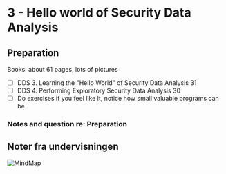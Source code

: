 # 3 - Hello world of Security Data Analysis

## Preparation

Books: about 61 pages, lots of pictures

* [ ] DDS 3. Learning the "Hello World" of Security Data Analysis 31   
* [ ] DDS 4. Performing Exploratory Security Data Analysis 30   
* [ ] Do exercises if you feel like it, notice how small valuable programs can be   

### Notes and question re: Preparation

## Noter fra undervisningen

![MindMap](https://github.com/krejac/kea-siem-log/media/SIEM.png)

